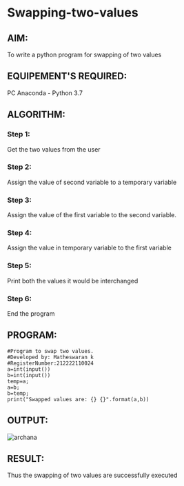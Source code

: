 # Swapping-two-values
## AIM:
To write a python program for swapping of two values
## EQUIPEMENT'S REQUIRED: 
PC
Anaconda - Python 3.7
## ALGORITHM: 
### Step 1:
Get the two values from the user
### Step 2: 
Assign the value of second variable to a temporary variable 
### Step 3: 
Assign the value of the first variable to the second variable.
### Step 4:  
Assign the value in temporary variable to the first variable
### Step 5: 
Print both the values it would be interchanged
### Step 6: 
End the program
## PROGRAM:
```
#Program to swap two values.
#Developed by: Matheswaran k
#RegisterNumber:212222110024
a=int(input())
b=int(input())
temp=a;
a=b;
b=temp;
print("Swapped values are: {} {}".format(a,b))
```
## OUTPUT:

![archana](https://user-images.githubusercontent.com/119477782/224618127-2d8d0a10-d7d2-4fce-86f1-89a15a23ac77.png)

## RESULT:
Thus the swapping of two values are successfully executed




